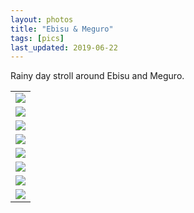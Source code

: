```yaml
---
layout: photos
title: "Ebisu & Meguro"
tags: [pics]
last_updated: 2019-06-22 
---
```


Rainy day stroll around Ebisu and Meguro.

<table>
  <tr>
    <td><img src="https://s3-ap-northeast-1.amazonaws.com/amitlan.com/files/pics/ebisu-meguro/IMG_1924.jpeg"/></td>
  </tr>
  <tr>
    <td><img src="https://s3-ap-northeast-1.amazonaws.com/amitlan.com/files/pics/ebisu-meguro/IMG_1926.jpeg"/></td>
  </tr>
  <tr>
    <td><img src="https://s3-ap-northeast-1.amazonaws.com/amitlan.com/files/pics/ebisu-meguro/IMG_1927.jpeg"/></td>
  </tr>
  <tr>
    <td><img src="https://s3-ap-northeast-1.amazonaws.com/amitlan.com/files/pics/ebisu-meguro/IMG_1929.jpeg"/></td>
  </tr>
  <tr>
    <td><img src="https://s3-ap-northeast-1.amazonaws.com/amitlan.com/files/pics/ebisu-meguro/IMG_1931.jpeg"/></td>
  </tr>
  <tr>
    <td><img src="https://s3-ap-northeast-1.amazonaws.com/amitlan.com/files/pics/ebisu-meguro/IMG_1933.JPG"/></td>
  </tr>
  <tr>
    <td><img src="https://s3-ap-northeast-1.amazonaws.com/amitlan.com/files/pics/ebisu-meguro/IMG_1938.jpeg"/></td>
  </tr>
  <tr>
    <td><img src="https://s3-ap-northeast-1.amazonaws.com/amitlan.com/files/pics/ebisu-meguro/IMG_1940.jpeg"/></td>
  </tr>
</table>
